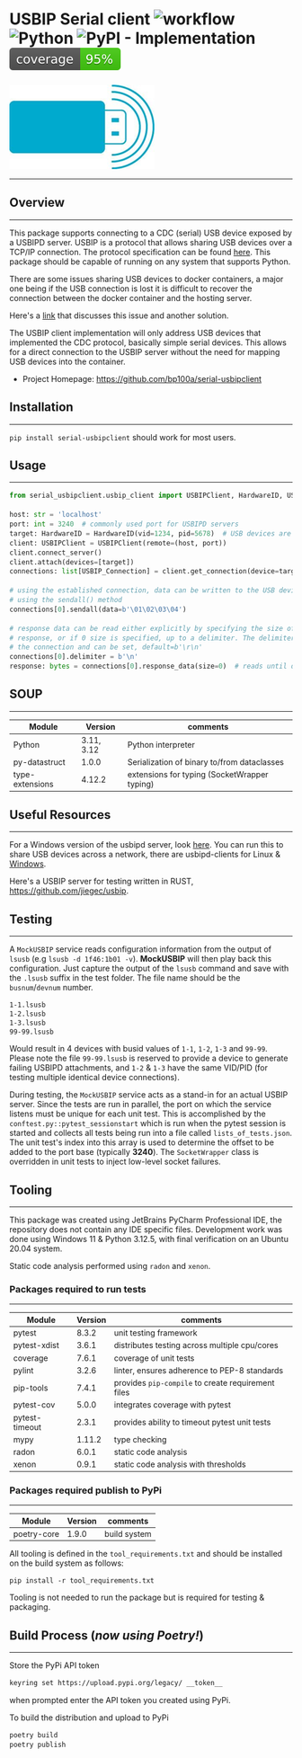USBIP Serial client ![workflow](https://github.com/bp100a/serial-usbipclient/actions/workflows/poetry-build.yml/badge.svg?branch=master) ![Python](https://img.shields.io/badge/python-3.11%20%7C%20%203.12-blue) ![PyPI - Implementation](https://img.shields.io/pypi/implementation/py-datastruct) ![coverage](https://raw.githubusercontent.com/bp100a/serial-usbipclient/master/coverage.svg)
========================================================================================================
<div>

![](https://github.com/bp100a/serial-usbipclient/blob/mypy/logo.png?raw=true#center)

</div>

___
Overview
--------------------------------------------------------------------------
___
This package supports connecting to a CDC (serial) USB device exposed by a USBIPD server. USBIP is a protocol that allows sharing USB devices over a TCP/IP connection.
The protocol specification can be found [here](https://docs.kernel.org/usb/usbip_protocol.html). This package should be capable of running on any system that supports Python.

There are some issues sharing USB devices to docker containers, a major one being if the USB connection is lost
it is difficult to recover the connection between the docker container and the hosting server.

Here's a [link](https://marc.merlins.org/perso/linux/post_2018-12-20_Accessing-USB-Devices-In-Docker-_ttyUSB0_-dev-bus-usb-_-for-fastboot_-adb_-without-using-privileged.html) that discusses this issue and another solution.

The USBIP client implementation will only address USB devices that implemented the CDC protocol, basically simple
serial devices. This allows for a direct connection to the USBIP server without the need for mapping USB devices into
the container.

* Project Homepage: https://github.com/bp100a/serial-usbipclient

Installation
--------------------------------------------------------------------------
___
`pip install serial-usbipclient` should work for most users.

Usage
--------------------------------------------------------------------------
___
```python
from serial_usbipclient.usbip_client import USBIPClient, HardwareID, USBIP_Connection

host: str = 'localhost'
port: int = 3240  # commonly used port for USBIPD servers
target: HardwareID = HardwareID(vid=1234, pid=5678)  # USB devices are identified by VID/PID
client: USBIPClient = USBIPClient(remote=(host, port))
client.connect_server()
client.attach(devices=[target])
connections: list[USBIP_Connection] = client.get_connection(device=target)

# using the established connection, data can be written to the USB device
# using the sendall() method
connections[0].sendall(data=b'\01\02\03\04')

# response data can be read either explicitly by specifying the size of the expected
# response, or if 0 size is specified, up to a delimiter. The delimiter is a property of
# the connection and can be set, default=b'\r\n'
connections[0].delimiter = b'\n'
response: bytes = connections[0].response_data(size=0)  # reads until delimiter
```

SOUP
--------------------------------------------------------------------------
___
| Module          | Version    | comments                                     |
|-----------------|------------|----------------------------------------------|
| Python          | 3.11, 3.12 | Python interpreter                           |
| py-datastruct   | 1.0.0      | Serialization of binary to/from dataclasses  |
| type-extensions | 4.12.2     | extensions for typing (SocketWrapper typing) |


Useful Resources
--------------------------------------------------------------------------
___
For a Windows version of the usbipd server, look [here](https://github.com/dorssel/usbipd-win). You can run this to share USB devices across a network,
there are usbipd-clients for Linux & [Windows](https://github.com/cezanne/usbip-win).

Here's a USBIP server for testing written in RUST, https://github.com/jiegec/usbip.

Testing
--------------------------------------------------------------------------
___
A `MockUSBIP` service reads configuration information from the output of `lsusb` (e.g `lsusb -d 1f46:1b01 -v`). **MockUSBIP** will then play back this configuration.
Just capture the output of the `lsusb` command and save with the `.lsusb` suffix in the test folder. The file name should be the `busnum`/`devnum` number.

```text
1-1.lsusb
1-2.lsusb
1-3.lsusb
99-99.lsusb
```
Would result in 4 devices with busid values of `1-1`, `1-2`, `1-3` and `99-99`. Please note the file `99-99.lsusb` is reserved to provide a device to generate
failing USBIPD attachments, and `1-2` & `1-3` have the same VID/PID (for testing multiple identical device connections).

During testing, the `MockUSBIP` service acts as a stand-in for an actual USBIP server. Since the tests are run in parallel, 
the port on which the service listens must be unique for each unit test. This is accomplished by the `conftest.py::pytest_sessionstart` which is run
when the pytest session is started and collects all tests being run into a file called `lists_of_tests.json`. The unit test's index into this array
is used to determine the offset to be added to the port base (typically **3240**). The `SocketWrapper` class is overridden in unit tests to inject low-level socket failures.


Tooling
--------------------------------------------------------------------------
___
This package was created using JetBrains PyCharm Professional IDE, the repository does not contain any IDE specific files. 
Development work was done using Windows 11 & Python 3.12.5, with final verification on an Ubuntu 20.04 system.

Static code analysis performed using `radon` and `xenon`. 

### Packages required to run tests
___
| Module         | Version | comments                                           |
|----------------|---------|----------------------------------------------------|
| pytest         | 8.3.2   | unit testing framework                             |
| pytest-xdist   | 3.6.1   | distributes testing across multiple cpu/cores      |
| coverage       | 7.6.1   | coverage of unit tests                             |
| pylint         | 3.2.6   | linter, ensures adherence to PEP-8 standards       |
| pip-tools      | 7.4.1   | provides `pip-compile` to create requirement files |
| pytest-cov     | 5.0.0   | integrates coverage with pytest                    |
| pytest-timeout | 2.3.1   | provides ability to timeout pytest unit tests      |
| mypy           | 1.11.2  | type checking                                      |
| radon          | 6.0.1   | static code analysis                               |
| xenon          | 0.9.1   | static code analysis with thresholds               |


### Packages required publish to PyPi
___
| Module      | Version  | comments                       |
|-------------|----------|--------------------------------|
| poetry-core | 1.9.0    | build system                   |

All tooling is defined in the `tool_requirements.txt` and should be installed on the build system as follows:
```shell
pip install -r tool_requirements.txt
```

Tooling is not needed to run the package but is required for testing & packaging.

Build Process (_now using Poetry!_)
--------------------------------------------------------------------------
___
Store the PyPi API token
```bash
keyring set https://upload.pypi.org/legacy/ __token__
```
when prompted enter the API token you created using PyPi.

To build the distribution and upload to PyPi
```cmd
poetry build
poetry publish
```
